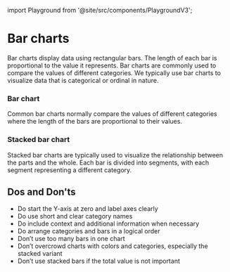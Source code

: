 import Playground from '@site/src/components/PlaygroundV3';

# Bar charts

Bar charts display data using rectangular bars. The length of each bar is proportional to the value it represents. Bar charts are commonly used to compare the values of different categories. We typically use bar charts to visualize data that is categorical or ordinal in nature.

### Bar chart

Common bar charts normally compare the values of different categories where the length of the bars are proportional to their values.

<Playground
height="40rem"
name="echarts-bar-simple"
noMargin
examplesByName>
</Playground>

### Stacked bar chart

Stacked bar charts are typically used to visualize the relationship between the parts and the whole. Each bar is divided into segments, with each segment representing a different category.

<Playground
height="40rem"
name="echarts-bar-horizontal-stacked"
noMargin
examplesByName>
</Playground>

## Dos and Don'ts

- Do start the Y-axis at zero and label axes clearly
- Do use short and clear category names
- Do include context and additional information when necessary
- Do arrange categories and bars in a logical order
- Don’t use too many bars in one chart
- Don’t overcrowd charts with colors and categories, especially the stacked variant
- Don’t use stacked bars if the total value is not important


